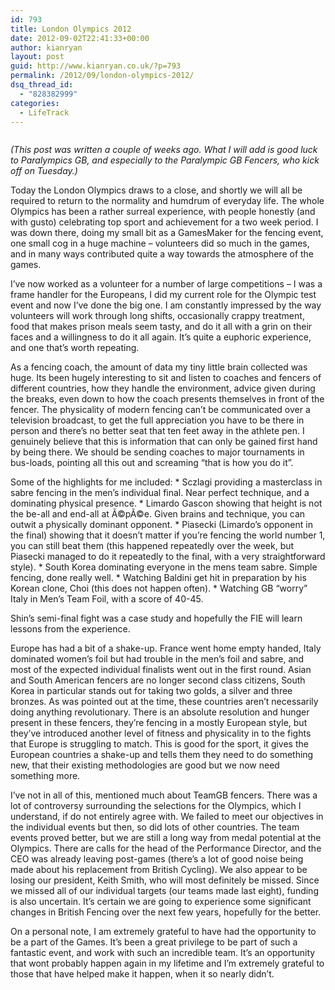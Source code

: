 ```yaml
---
id: 793
title: London Olympics 2012
date: 2012-09-02T22:41:33+00:00
author: kianryan
layout: post
guid: http://www.kianryan.co.uk/?p=793
permalink: /2012/09/london-olympics-2012/
dsq_thread_id:
  - "828382999"
categories:
  - LifeTrack
---
```

<img alt="" src="https://lh6.googleusercontent.com/-IWRA2J2ABJU/UB7aTHprCCI/AAAAAAAADO0/dQI8UzOVfHo/s400/IMG_20120805_211641.jpg" title="Fencing At The Excel Centre, London2012" class="alignnone" />

_(This post was written a couple of weeks ago. What I will add is good luck to Paralympics GB, and especially to the Paralympic GB Fencers, who kick off on Tuesday.)_

Today the London Olympics draws to a close, and shortly we will all be required to return to the normality and humdrum of everyday life. The whole Olympics has been a rather surreal experience, with people honestly (and with gusto) celebrating top sport and achievement for a two week period. I was down there, doing my small bit as a GamesMaker for the fencing event, one small cog in a huge machine – volunteers did so much in the games, and in many ways contributed quite a way towards the atmosphere of the games.

I’ve now worked as a volunteer for a number of large competitions – I was a frame handler for the Europeans, I did my current role for the Olympic test event and now I’ve done the big one. I am constantly impressed by the way volunteers will work through long shifts, occasionally crappy treatment, food that makes prison meals seem tasty, and do it all with a grin on their faces and a willingness to do it all again. It’s quite a euphoric experience, and one that’s worth repeating.

As a fencing coach, the amount of data my tiny little brain collected was huge. Its been hugely interesting to sit and listen to coaches and fencers of different countries, how they handle the environment, advice given during the breaks, even down to how the coach presents themselves in front of the fencer. The physicality of modern fencing can’t be communicated over a television broadcast, to get the full appreciation you have to be there in person and there’s no better seat that ten feet away in the athlete pen. I genuinely believe that this is information that can only be gained first hand by being there. We should be sending coaches to major tournaments in bus-loads, pointing all this out and screaming “that is how you do it”.

Some of the highlights for me included: \* Sczlagi providing a masterclass in sabre fencing in the men’s individual final. Near perfect technique, and a dominating physical presence. \* Limardo Gascon showing that height is not the be-all and end-all at Ã©pÃ©e. Given brains and technique, you can outwit a physically dominant opponent. \* Piasecki (Limardo’s opponent in the final) showing that it doesn’t matter if you’re fencing the world number 1, you can still beat them (this happened repeatedly over the week, but Piasecki managed to do it repeatedly to the final, with a very straightforward style). \* South Korea dominating everyone in the mens team sabre. Simple fencing, done really well. \* Watching Baldini get hit in preparation by his Korean clone, Choi (this does not happen often). \* Watching GB “worry” Italy in Men’s Team Foil, with a score of 40-45.

Shin’s semi-final fight was a case study and hopefully the FIE will learn lessons from the experience.

Europe has had a bit of a shake-up. France went home empty handed, Italy dominated women’s foil but had trouble in the men’s foil and sabre, and most of the expected individual finalists went out in the first round. Asian and South American fencers are no longer second class citizens, South Korea in particular stands out for taking two golds, a silver and three bronzes. As was pointed out at the time, these countries aren’t necessarily doing anything revolutionary. There is an absolute resolution and hunger present in these fencers, they’re fencing in a mostly European style, but they’ve introduced another level of fitness and physicality in to the fights that Europe is struggling to match. This is good for the sport, it gives the European countries a shake-up and tells them they need to do something new, that their existing methodologies are good but we now need something more.

I’ve not in all of this, mentioned much about TeamGB fencers. There was a lot of controversy surrounding the selections for the Olympics, which I understand, if do not entirely agree with. We failed to meet our objectives in the individual events but then, so did lots of other countries. The team events proved better, but we are still a long way from medal potential at the Olympics. There are calls for the head of the Performance Director, and the CEO was already leaving post-games (there’s a lot of good noise being made about his replacement from British Cycling). We also appear to be losing our president, Keith Smith, who will most definitely be missed. Since we missed all of our individual targets (our teams made last eight), funding is also uncertain. It’s certain we are going to experience some significant changes in British Fencing over the next few years, hopefully for the better.

On a personal note, I am extremely grateful to have had the opportunity to be a part of the Games. It’s been a great privilege to be part of such a fantastic event, and work with such an incredible team. It’s an opportunity that wont probably happen again in my lifetime and I’m extremely grateful to those that have helped make it happen, when it so nearly didn’t.